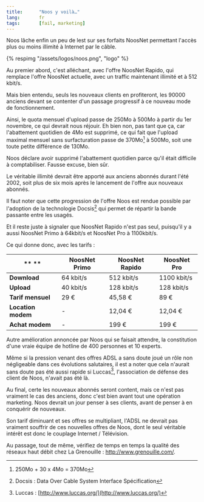 ```yaml
---
title:      "Noos y voilà…"
lang:       fr
tags:       [fail, marketing]
---
```


Noos lâche enfin un peu de lest sur ses forfaits NoosNet permettant l'accès plus ou moins illimité à Internet par le câble.

{% respimg "/assets/logos/noos.png", "logo" %}

Au premier abord, c'est alléchant, avec l'offre NoosNet Rapido, qui remplace l'offre NoosNet actuelle, avec un traffic maintenant illimité et à 512 kbit/s.

Mais bien entendu, seuls les nouveaux clients en profiteront, les 90000 anciens devant se contenter d'un passage progressif à ce nouveau mode de fonctionnement.

Ainsi, le quota mensuel d'upload passe de 250Mo à 500Mo à partir du 1er novembre, ce qui devrait nous réjouir. Eh bien non, pas tant que ça, car l'abattement quotidien de 4Mo est supprimé, ce qui fait que l'upload maximal mensuel sans surfacturation passe de 370Mo[^t1] à 500Mo, soit une toute petite différence de 130Mo.

Noos déclare avoir supprimé l'abattement quotidien parce qu'il était difficile à comptabiliser. Fausse excuse, bien sûr.

Le véritable illimité devrait être apporté aux anciens abonnés durant l'été 2002, soit plus de six mois après le lancement de l'offre aux nouveaux abonnés.

Il faut noter que cette progression de l'offre Noos est rendue possible par l'adoption de la technologie Docsis[^t2] qui permet de répartir la bande passante entre les usagés.

Et il reste juste à signaler que NoosNet Rapido n'est pas seul, puisqu'il y a aussi NoosNet Primo à 64kbit/s et NoosNet Pro à 1100kbit/s.

Ce qui donne donc, avec les tarifs :

| ** **              | **NoosNet Primo** | **NoosNet Rapido** | **NoosNet Pro** |
|--------------------|-------------------|--------------------|-----------------|
| **Download**       | 64 kbit/s         | 512 kbit/s         | 1100 kbit/s     |
| **Upload**         | 40 kbit/s         | 128 kbit/s         | 128 kbit/s      |
| **Tarif mensuel**  | 29 €              | 45,58 €            | 89 €            |
| **Location modem** | -                 | 12,04 €            | 12,04 €         |
| **Achat modem**    | -                 | 199 €              | 199 €           |

Autre amélioration annoncée par Noos qui se faisait attendre, la constitution d'une vraie équipe de hotline de 400 personnes et 10 experts.

Même si la pression venant des offres ADSL a sans doute joué un rôle non négligeable dans ces évolutions salutaires, il est a noter que cela n'aurait sans doute pas été aussi rapide si Luccas[^t3], l'association de défense des client de Noos, n'avait pas été là.

Au final, certe les nouveaux abonnés seront content, mais ce n'est pas vraiment le cas des anciens, donc c'est bien avant tout une opération marketing. Noos devrait un jour penser à ses clients, avant de penser à en conquérir de nouveaux.

Son tarif diminuant et ses offres se multipliant, l'ADSL ne devrait pas vraiment souffrir de ces nouvelles offres de Noos, dont le seul véritable intérêt est donc le couplage Internet / Télévision.

Au passage, tout de même, vérifiez de temps en temps la qualité des réseaux haut débit chez La Grenouille : <http://www.grenouille.com/>.



[^t1]: 250Mo + 30 x 4Mo = 370Mo

[^t2]: Docsis : Data Over Cable System Interface Spécification

[^t3]: Luccas : [http://www.luccas.org/](http://www.luccas.org/)
